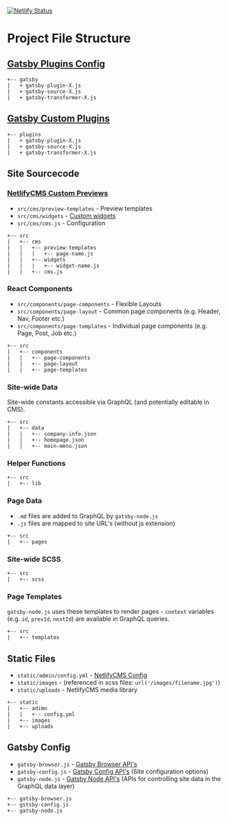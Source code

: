 [![Netlify Status](https://api.netlify.com/api/v1/badges/e724db27-83ca-4ed8-9ba1-dda675ffa17f/deploy-status)](https://app.netlify.com/sites/headforwards-website2/deploys)

# Project File Structure

## [Gatsby Plugins Config](https://www.gatsbyjs.org/docs/plugins/)

```
+-- gatsby
|   + gatsby-plugin-X.js
|   + gatsby-source-X.js
|   + gatsby-transformer-X.js
```

## [Gatsby Custom Plugins](https://www.gatsbyjs.org/docs/creating-plugins/)

```
+-- plugins
|   + gatsby-plugin-X.js
|   + gatsby-source-X.js
|   + gatsby-transformer-X.js
```

## Site Sourcecode

### [NetlifyCMS Custom Previews](https://www.netlifycms.org/docs/customization/)

- `src/cms/preview-templates` - Preview templates
- `src/cms/widgets` - [Custom widgets](https://www.netlifycms.org/docs/custom-widgets/)
- `src/cms/cms.js` - Configuration

```
+-- src
|   +-- cms
|   |   +-- preview-templates
|   |   |   +-- page-name.js
|   |   +-- widgets
|   |   |   +-- widget-name.js
|   |   +-- cms.js
```

### React Components

- `src/components/page-components` - Flexible Layouts
- `src/components/page-layout` - Common page components (e.g. Header, Nav, Footer etc.)
- `src/components/page-templates` - Individual page components (e.g. Page, Post, Job etc.)

```
+-- src
|   +-- components
|   |   +-- page-components
|   |   +-- page-layout
|   |   +-- page-templates
```

### Site-wide Data

Site-wide constants accessible via GraphQL (and potentially editable in CMS).

```
+-- src
|   +-- data
|   |   +-- company-info.json
|   |   +-- homepage.json
|   |   +-- main-menu.json
```

### Helper Functions

```
+-- src
|   +-- lib
```

### Page Data

- `.md` files are added to GraphQL by `gatsby-node.js`
- `.js` files are mapped to site URL's (without js extension)

```
+-- src
|   +-- pages
```

### Site-wide SCSS

```
+-- src
|   +-- scss
```

### Page Templates

`gatsby-node.js` uses these templates to render pages - `context` variables (e.g. `id`, `prevId`, `nextId`) are available in GraphQL queries.

```
+-- src
|   +-- templates
```

## Static Files

- `static/admin/config.yml` - [NetlifyCMS Config](https://www.netlifycms.org/docs/configuration-options/)
- `static/images` - (referenced in scss files: `url('/images/filename.jpg')`)
- `static/uploads` - NetlifyCMS media library

```
+-- static
|   +-- adimn
|   |   +-- config.yml
|   +-- images
|   +-- uploads
```

## Gatsby Config

- `gatsby-browser.js` - [Gatsby Browser API's](https://www.gatsbyjs.org/docs/browser-apis/)
- `gatsby-config.js` - [Gatsby Config API's](https://www.gatsbyjs.org/docs/gatsby-config/) (Site configuration options)
- `gatsby-node.js` - [Gatsby Node API's](https://www.gatsbyjs.org/docs/node-apis/) (APIs for controlling site data in the GraphQL data layer)

```
+-- gatsby-browser.js
+-- gstsby-config.js
+-- gatsby-node.js
```
